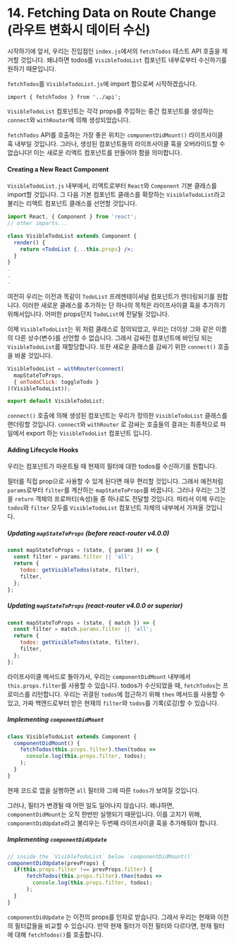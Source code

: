 # 14. Fetching Data on Route Change (라우트 변화시 데이터 수신)

시작하기에 앞서, 우리는 진입점인 `index.js`에서의 `fetchTodos` 테스트 API 호출을 제거할 것입니다. 왜냐하면 todos를 `VisibleTodoList` 컴포넌트 내부로부터 수신하기를 원하기 때문입니다.

`fetchTodos`를 `VisibleTodoList.js`에 import 함으로써 시작하겠습니다.

`import { fetchTodos } from '../api';`

`VisibleTodoList` 컴포넌트는 각각 props를 주입하는 중간 컴포넌트를 생성하는 `connect`와 `withRouter`에 의해 생성되었습니다.

`fetchTodos` API를 호출하는 가장 좋은 위치는 `componentDidMount()` 라이프사이클 훅 내부일 것입니다. 그러나, 생성된 컴포넌트들의 라이프사이클 훅을 오버라이드할 수 없습니다! 이는 새로운 리액트 컴포넌트를 만들어야 함을 의미합니다.

#### Creating a New React Component

`VisibleTodoList.js` 내부에서, 리액트로부터 `React`와 `Component` 기본 클래스를 import할 것입니다. 그 다음 기본 컴포넌트 클래스를 확장하는 `VisibleTodoList`라고 불리는 리액트 컴포넌트 클래스를 선언할 것입니다.

```jsx
import React, { Component } from 'react';
// other imports...

class VisibleTodoList extends Component {
  render() {
    return <TodoList {...this.props} />;
  }
}
.
.
.
```

여전히 우리는 이전과 똑같이 `TodoList` 프레젠테이셔널 컴포넌트가 렌더링되기를 원합니다. 이러한 새로운 클래스를 추가하는 단 하나의 목적은 라이프사이클 훅을 추가하기 위해서입니다. 어떠한 props던지 `TodoList`에 전달될 것입니다.

이제 `VisibleTodoList`는 위 처럼 클래스로 정의되었고, 우리는 더이상 그와 같은 이름의 다른 상수(변수)를 선언할 수 없습니다. 그래서 감싸진 컴포넌트에 바인딩 되는 `VisibleTodoList`를 재할당합니다. 또한 새로운 클래스를 감싸기 위한 `connect()` 호출을 바꿀 것입니다.

```jsx
VisibleTodoList = withRouter(connect(
  mapStateToProps,
  { onTodoClick: toggleTodo }
)(VisibleTodoList));

export default VisibleTodoList;
```

`connect()` 호출에 의해 생성된 컴포넌트는 우리가 정의한 `VisibleTodoList` 클래스를 랜더링할 것입니다. `connect`와 `withRouter` 로 감싸는 호출들의 결과는 최종적으로 파일에서 export 하는 `VisibleTodoList` 컴포넌트 입니다.

#### Adding Lifecycle Hooks

우리는 컴포넌트가 마운트될 때 현재의 필터에 대한 todos를 수신하기를 원합니다.

필터를 직접 prop으로 사용할 수 있게 된다면 매우 편리할 것입니다. 그래서 예전처럼 `params`로부터 `filter`를 계산하는 `mapStateToProps`를 바꿉니다. 그러나 우리는 그것을 `return` 객체의 프로퍼티(속성)들 중 하나로도 전달할 것입니다. 따라서 이제 우리는 `todos`와 `filter` 모두를 `VisibleTodoList` 컴포넌트 자체의 내부에서 가져올 것입니다.

##### Updating `mapStateToProps` (before react-router v4.0.0)

```jsx
const mapStateToProps = (state, { params }) => {
  const filter = params.filter || 'all';
  return {
    todos: getVisibleTodos(state, filter),
    filter,
  };
};
```

##### Updating `mapStateToProps` (react-router v4.0.0 or superior)

```jsx
const mapStateToProps = (state, { match }) => {
  const filter = match.params.filter || 'all';
  return {
    todos: getVisibleTodos(state, filter),
    filter,
  };
};
```

라이프사이클 메서드로 돌아가서, 우리는 `componentDidMount` 내부에서 `this.props.filter`를 사용할 수 있습니다. todos가 수신되었을 때, `fetchTodos`는 프로미스를 리턴합니다. 우리는 귀결된 `todos`에 접근하기 위해 `then` 메서드를 사용할 수 있고, 가짜 백엔드로부터 받은 현재의 `filter`와 `todos`를 기록(로깅)할 수 있습니다.

##### Implementing `componentDidMount`

```jsx
class VisibleTodoList extends Component {
  componentDidMount() {
  	fetchTodos(this.props.filter).then(todos => 
      console.log(this.props.filter, todos);
    );
  }
}
```

현재 코드로 앱을 실행하면 `all` 필터와 그에 따른 `todos`가 보여질 것입니다.

그러나, 필터가 변경될 때 어떤 일도 일어나지 않습니다. 왜냐하면, `componentDidMount`는 오직 한번만 실행되기 때문입니다. 이를 고치기 위해, `componentDidUpdate`라고 불리우는 두번째 라이프사이클 훅을 추가해줘야 합니다.

##### Implementing `componentDidUpdate`

```jsx
// inside the `VisibleTodoList` below `componentDidMount()`
componentDidUpdate(prevProps) {
  if(this.props.filter !== prevProps.filter) {
      fetchTodos(this.props.filter).then(todos => 
      	console.log(this.props.filter, todos); 
      );
  }
}
```

`componentDidUpdate` 는 이전의 props를 인자로 받습니다. 그래서 우리는 현재와 이전의 필터값들을 비교할 수 있습니다. 만약 현재 필터가 이전 필터와 다르다면, 현재 필터에 대해 `fetchTodos()`를 호출합니다.